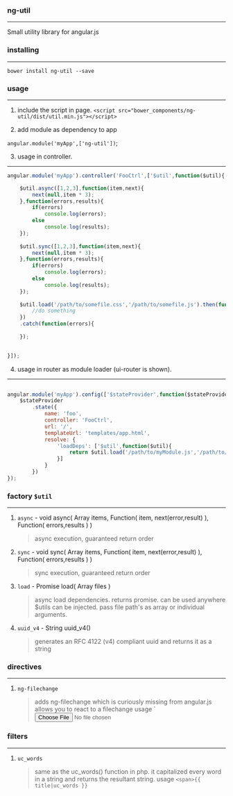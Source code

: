 ### ng-util
------
Small utility library for angular.js

### installing
------
`bower install ng-util --save`

### usage
------
1. include the script in page.
`<script src="bower_components/ng-util/dist/util.min.js"></script>`

2. add module as dependency to app

`angular.module('myApp',['ng-util'])`;

3. usage in controller.
------
```js
angular.module('myApp').controller('FooCtrl',['$util',function($util){

	$util.async([1,2,3],function(item,next){
		next(null,item * 3);
	},function(errors,results){
		if(errors) 
			console.log(errors);
		else
			console.log(results);
	});
	
	$util.sync([1,2,3],function(item,next){
		next(null,item * 3);
	},function(errors,results){
		if(errors) 
			console.log(errors);
		else
			console.log(results);
	});
	
	$util.load('/path/to/somefile.css','/path/to/somefile.js').then(function(){
		//do something
	})
	.catch(function(errors){
	
	});
	

}]);

```

4. usage in router as module loader (ui-router is shown).
------
```js

angular.module('myApp').config(['$stateProvider',function($stateProvider){
	$stateProvider
		.state({
			name: 'foo',
			controller: 'FooCtrl',
			url: '/',
			templateUrl: 'templates/app.html',
			resolve: {
				'loadDeps': ['$util',function($util){
					return $util.load('/path/to/myModule.js','/path/to/myModule.css'); //simply return the promise.
				}]
			}
		})
});

```

### factory `$util`
------
1. `async` - void async( Array items, Function( item, next(error,result) ), Function( errors,results ) ) 
	> async execution, guaranteed return order

2. `sync` - void sync( Array items, Function( item, next(error,result) ), Function( errors,results ) )
	> sync execution, guaranteed return order
	
3. `load` - Promise load( Array files )
	> async load dependencies. returns promise. can be used anywhere $utils can be injected. pass file path's as array or individual arguments.
	
4. `uuid_v4` - String uuid_v4()
	> generates an RFC 4122 (v4) compliant uuid and returns it as a string
	
### directives
------

1. `ng-filechange` 
	> adds ng-filechange which is curiously missing from angular.js allows you to react to a filechange 
	> usage `<input type="file" ng-filechange="someFunc(files)" />
	
### filters
------

1. `uc_words` 
	> same as the uc_words() function in php. it capitalized every word in a string and returns the resultant string.
	> usage `<span>{{ title|uc_words }}`